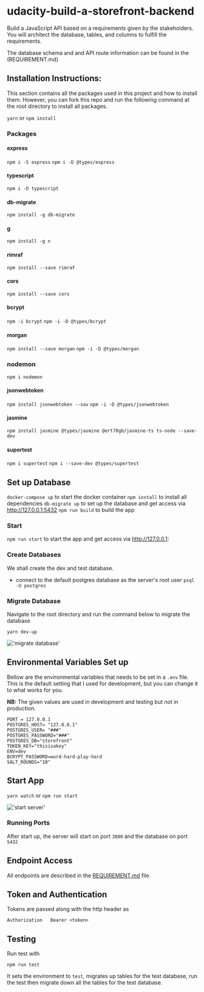 # udacity-build-a-storefront-backend
Build a JavaScript API based on a requirements given by the stakeholders. You will architect the database, tables, and columns to fulfill the requirements.

The database schema and and API route information can be found in the (REQUIREMENT.md)

## Installation Instructions:
This section contains all the packages used in this project and how to install them. However, you can fork this repo and run the following command at the root directory to install all packages.

`yarn` or `npm install`

### Packages

#### express
`npm i -S express`
`npm i -D @types/express`

#### typescript
`npm i -D typescript`

#### db-migrate
`npm install -g db-migrate`

#### g
`npm install -g n`

#### rimraf 
`npm install --save rimraf`

#### cors
`npm install --save cors`

#### bcrypt
`npm -i bcrypt`
`npm -i -D @types/bcrypt`

#### morgan 
`npm install --save morgan`
`npm -i -D @types/morgan`

### nodemon 
`npm i nodemon`

#### jsonwebtoken
`npm install jsonwebtoken --sav`
`npm -i -D @types/jsonwebtoken`

#### jasmine
`npm install jasmine @types/jasmine @ert78gb/jasmine-ts ts-node --save-dev`

#### supertest
`npm i supertest`
`npm i --save-dev @types/supertest`


## Set up Database

`docker-compose up`  to start the docker container
`npm install` to install all dependencies
`db-migrate up` to set up the database and get access via http://127.0.0.1:5432
`npm run build` to build the app


### Start 
`npm run start` to start the app and get access via http://127.0.0.1:
### Create Databases
We shall create the dev and test database.

- connect to the default postgres database as the server's root user `psql -U postgres`

### Migrate Database
Navigate to the root directory and run the command below to migrate the database 

`yarn dev-up`

!['migrate database'](./docs/migrate_up.png)

## Environmental Variables Set up
Bellow are the environmental variables that needs to be set in a `.env` file. This is the default setting that I used for development, but you can change it to what works for you. 

**NB:** The given values are used in development and testing but not in production. 
```
PORT = 127.0.0.1
POSTGRES_HOST= "127.0.0.1"
POSTGRES_USER= "###"
POSTGRES_PASSWORD="###"
POSTGRES_DB="storefront"
TOKEN_KEY="thisisakey"
ENV=dev
BCRYPT_PASSWORD=word-hard-play-hard
SALT_ROUNDS="10"

```

## Start App
`yarn watch` or `npm run start`

!['start server'](./docs/start.png)

### Running Ports 
After start up, the server will start on port `3000` and the database on port `5432`

## Endpoint Access
All endpoints are described in the [REQUIREMENT.md](REQUIREMENTS.md) file. 

## Token and Authentication
Tokens are passed along with the http header as 
```
Authorization   Bearer <token>
```

## Testing
Run test with 

`npm run test`

It sets the environment to `test`, migrates up tables for the test database, run the test then migrate down all the tables for the test database. 



